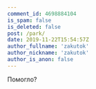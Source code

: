 ```yaml
---
comment_id: 4698884104
is_spam: false
is_deleted: false
post: /park/
date: 2019-11-22T15:54:57Z
author_fullname: 'zakutok'
author_nickname: 'zakutok'
author_is_anon: false
---
```


<p>Помогло?</p>
